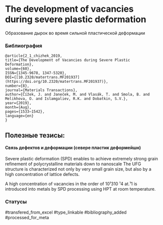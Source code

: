 # The development of vacancies during severe plastic deformation

Образование дырок во время сильной пластической деформации

### Библиография
```
@article{2_1_chizhek_2019,
title={The Development of Vacancies during Severe Plastic Deformation},
volume={60},
ISSN={1345-9678, 1347-5320},
DOI={[10.2320/matertrans.MF201937](https://doi.org/10.2320/matertrans.MF201937)},
number={8},
journal={Materials Transactions},
author={Čížek, J. and Janeček, M. and Vlasák, T. and Smola, B. and Melikhova, O. and Islamgaliev, R.K. and Dobatkin, S.V.},
year={2019},
month={Aug},
pages={1533–1542},
language={en}
}
```

## Полезные тезисы:

#### Связь дефектов и деформации (севере пластик деформейшн)
Severe plastic deformation (SPD) enables to achieve
extremely strong grain refinement of polycrystalline materials
down to nanoscale The UFG structure is characterized not only by very small
grain size, but also by a high concentration of lattice defects.

A high concentration of vacancies in the order of 10¹310
¹4 at.¹1 is introduced into metals by SPD processing using
HPT at room temperature.


### Статусы
#transfered_from_excel 
#type_linkable 
#bibliography_added
#processed_for_meta
